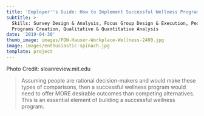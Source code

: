 ```yaml
---
title: 'Employer''s Guide: How to Implement Successful Wellness Programs '
subtitle: >-
  Skills: Survey Design & Analysis, Focus Group Design & Execution, People (HR)
  Programs Creation, Qualitative & Quantitative Analysis
date: '2019-04-30'
thumb_image: images/FOW-Hauser-Workplace-Wellness-2400.jpg
image: images/enthusiastic-spinach.jpg
template: project
---
```

Photo Credit: sloanreview.mit.edu

> [](https://sloanreview.mit.edu/article/do-workplace-wellness-programs-really-work/)
>
> Assuming people are rational decision-makers and would make these types of comparisons, then a successful wellness program would need to offer MORE desirable outcomes than competing alternatives. This is an essential element of building a successful wellness program.
